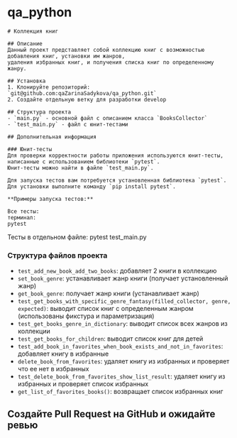 # qa_python
```
# Коллекция книг

## Описание
Данный проект представляет собой коллекцию книг с возможностью добавления книг, установки им жанров, 
удаления избранных книг, и получения списка книг по определенному жанру.

## Установка
1. Клонируйте репозиторий: `git@github.com:qaZarinaSadykova/qa_python.git`
2. Создайте отдельную ветку для разработки develop

## Структура проекта
- `main.py` - основной файл с описанием класса `BooksCollector` 
- `test_main.py` - файл с юнит-тестами

## Дополнительная информация

### Юнит-тесты
Для проверки корректности работы приложения используются юнит-тесты, написанные с использованием библиотеки `pytest`.
Юнит-тесты можно найти в файле `test_main.py`. 

Для запуска тестов вам потребуется установленная библиотека `pytest`.
Для установки выполните команду `pip install pytest`.

**Примеры запуска тестов:**

Все тесты:
терминал:
pytest
```

Тесты в отдельном файле:
pytest test_main.py

### Структура файлов проекта
- `test_add_new_book_add_two_books`: добавляет 2 книги в коллекцию
- `set_book_genre`: устанавливает жанр книги (получает уcтановленный жанр)
- `get_book_genre`: получает жанр книги (устанавливает жанр)
- `test_get_books_with_specific_genre_fantasy(filled_collector, genre, expected)`: 
              выводит список книг с определенным жанром (использованы фикстура и параметризация)
- `test_get_books_genre_in_dictionary`: выводит список всех жанров из коллекции
- `test_get_books_for_children`: выводит список книг для детей
- `test_add_book_in_favorites_when_book_exists_and_not_in_favorites`: добавляет книгу в избранные
- `delete_book_from_favorites`: удаляет книгу из избранных и проверяет что ее нет в избранных
- `test_delete_book_from_favorites_show_list_result`: удаляет книгу из избранных и проверяет список избранных
- `get_list_of_favorites_books()`: возвращает список избранных книг

## Создайте Pull Request на GitHub и ожидайте ревью 

